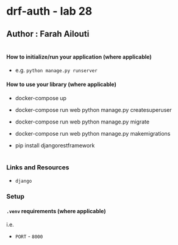 # drf-auth - lab 28

## Author : Farah Ailouti
#

#### How to initialize/run your application (where applicable)

- e.g. `python manage.py runserver`

#### How to use your library (where applicable)

* docker-compose up

 * docker-compose run web python manage.py createsuperuser
 * docker-compose run web python manage.py migrate
* docker-compose run web python manage.py makemigrations
 * pip install djangorestframework
# 

### Links and Resources

- `django`

### Setup

#### `.venv` requirements (where applicable)

i.e.

- `PORT` - `8000`

